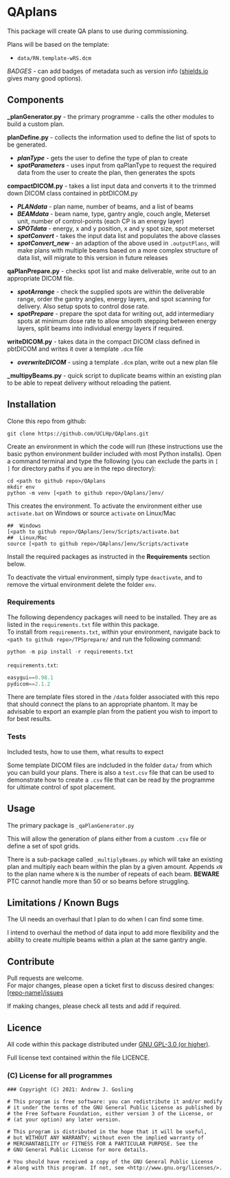 # QAplans

This package will create QA plans to use during commissioning.

Plans will be based on the template:

- `data/RN.template-wRS.dcm`

_BADGES_ - can add badges of metadata such as version info ([shields.io](https://shields.io/) gives many good options).

## Components

**_planGenerator.py** - the primary programme - calls the other modules to build a custom plan.

**planDefine.py** - collects the information used to define the list of spots to be generated.

- **_planType_** - gets the user to define the type of plan to create
- **_spotParameters_** - uses input from qaPlanType to request the required data from the user to create the plan, then generates the spots

**compactDICOM.py** - takes a list input data and converts it to the trimmed down DICOM class contained in pbtDICOM.py

- **_PLANdata_** - plan name, number of beams, and a list of beams
- **_BEAMdata_** - beam name, type, gantry angle, couch angle, Meterset unit, number of control-points (each CP is an energy layer)
- **_SPOTdata_** - energy, x and y position, x and y spot size, spot meterset
- **_spotConvert_** - takes the input data list and populates the above classes
- **_spotConvert_new_** - an adaption of the above used in `.outputPlans`, will make plans with multiple beams based on a more complex structure of data list, will migrate to this version in future releases

**qaPlanPrepare.py** - checks spot list and make deliverable, write out to an appropriate DICOM file.

- **_spotArrange_** - check the supplied spots are within the deliverable range, order the gantry angles, energy layers, and spot scanning for delivery. Also setup spots to control dose rate.
- **_spotPrepare_** - prepare the spot data for writing out, add intermediary spots at minimum dose rate to allow smooth stepping between energy layers, split beams into individual energy layers if required.

**writeDICOM.py** - takes data in the compact DICOM class defined in pbtDICOM and writes it over a template `.dcm` file

- **_overwriteDICOM_** - using a template `.dcm` plan, write out a new plan file

**_multipyBeams.py** - quick script to duplicate beams within an existing plan to be able to repeat delivery without reloading the patient.

## Installation

Clone this repo from github:

```console
git clone https://github.com/UCLHp/QAplans.git
```

Create an environment in which the code will run (these instructions use the basic python environment builder included with most Python installs). Open a command terminal and type the following  (you can exclude the parts in `[ ]` for directory paths if you are in the repo directory):

```console
cd <path to github repo>/QAplans
mkdir env
python -m venv [<path to github repo>/QAplans/]env/
```

This creates the environment. To activate the environment either use `activate.bat` on Windows or source `activate` on Linux/Mac

```console
##  Windows
[<path to github repo>/QAplans/]env/Scripts/activate.bat
##  Linux/Mac
source [<path to github repo>/QAplans/]env/Scripts/activate
```

Install the required packages as instructed in the **Requirements** section below.

To deactivate the virtual environment, simply type `deactivate`, and to remove the virtual environment delete the folder `env`.

### Requirements

The following dependency packages will need to be installed. They are as listed in the `requirements.txt` file within this package.<br>
To install from `requirements.txt`, within your environment, navigate back to `<path to github repo>/TPSprepare/` and run the following command:

```python
python -m pip install -r requirements.txt
```

`requirements.txt`:

```python
easygui==0.98.1
pydicom==2.1.2
```

There are template files stored in the `/data` folder associated with this repo that should connect the plans to an appropriate phantom. It may be advisable to export an example plan from the patient you wish to import to for best results.

### Tests

Included tests, how to use them, what results to expect

Some template DICOM files are indcluded in the folder `data/` from which you can build your plans. There is also a `test.csv` file that can be used to demonstrate how to create a `.csv` file that can be read by the programme for ultimate control of spot placement.

## Usage

The primary package is `_qaPlanGenerator.py`

This will allow the generation of plans either from a custom `.csv` file or define a set of spot grids.

There is a sub-package called `_multiplyBeams.py` which will take an existing plan and multiply each beam within the plan by a given amount. Appends `xN` to the plan name where `N` is the number of repeats of each beam. **BEWARE** PTC cannot handle more than 50 or so beams before struggling.

## Limitations / Known Bugs

The UI needs an overhaul that I plan to do when I can find some time.

I intend to overhaul the method of data input to add more flexibility and the ability to create multiple beams within a plan at the same gantry angle.

## Contribute

Pull requests are welcome.<br>
For major changes, please open a ticket first to discuss desired changes: [[repo-name]/issues](http://github.com/UCLHp/QAplans/issues)

If making changes, please check all tests and add if required.

## Licence

All code within this package distributed under [GNU GPL-3.0 (or higher)](https://opensource.org/licenses/GPL-3.0).

Full license text contained within the file LICENCE.

### (C) License for all programmes

```
### Copyright (C) 2021: Andrew J. Gosling

# This program is free software: you can redistribute it and/or modify
# it under the terms of the GNU General Public License as published by
# the Free Software Foundation, either version 3 of the License, or
# (at your option) any later version.

# This program is distributed in the hope that it will be useful,
# but WITHOUT ANY WARRANTY; without even the implied warranty of
# MERCHANTABILITY or FITNESS FOR A PARTICULAR PURPOSE. See the
# GNU General Public License for more details.

# You should have received a copy of the GNU General Public License
# along with this program. If not, see <http://www.gnu.org/licenses/>.
```
